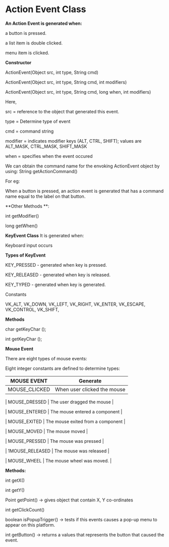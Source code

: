 # Action Event Class

**An Action Event is generated when:**

a button is pressed.

a list item is double clicked.

menu item is clicked.

**Constructor**

ActionEvent(Object src, int type, String cmd)

ActionEvent(Object src, int type, String cmd, int modifiers)

ActionEvent(Object src, int type, String cmd, long when, int modifiers)

Here,

src = reference to the object that generated this event.

type = Determine type of event

cmd = command string

modifier = indicates modifier keys (ALT, CTRL, SHIFT); values are ALT_MASK, CTRL_MASK, SHIFT_MASK

when = specifies when the event occured

We can obtain the command name for the envoking ActionEvent object by using: String getActionCommand()

For eg:

When a button is pressed, an action event is generated that has a command name equal to the label on that button.

**Other Methods **:

int getModifier()

long getWhen()

**KeyEvent Class**
It is generated when:

Keyboard input occurs

**Types of KeyEvent**

KEY_PRESSED - generated when key is pressed.

KEY_RELEASED - generated when key is released.

KEY_TYPED - generated when key is generated.

Constants

VK_ALT, VK_DOWN, VK_LEFT, VK_RIGHT, VK_ENTER, VK_ESCAPE, VK_CONTROL, VK_SHIFT,

**Methods**

char getKeyChar ();

int getKeyChar ();

**Mouse Event**

There are eight types of mouse events:

Eight integer constants are defined to determine types:

 | MOUSE EVENT     | Generate                          |
 | --------------- |:--------------------------------: |
 | MOUSE_CLICKED	  | When user clicked the mouse       |

 | MOUSE_DRESSED	  | The user dragged the mouse        |

 | MOUSE_ENTERED	  | The mouse entered a component     |

 | MOUSE_EXITED	   | The mouse exited from a component |

 | MOUSE_MOVED	    | The mouse moved                   |

 | MOUSE_PRESSED	  | The mouse was pressed             |

 | 1MOUSE_RELEASED |	The mouse was released            |

 | MOUSE_WHEEL     |	The mouse wheel was moved.        | 

**Methods:**


int getX()

int getY()

Point getPoint() -> gives object that contain X, Y co-ordinates

int getClickCount()

boolean isPopupTrigger() -> tests if this events causes a pop-up menu to appear on this platform.

int getButton() -> returns a values that represents the button that caused the event.
